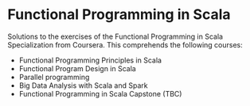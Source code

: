 # Functional Programming in Scala 
Solutions to the exercises of the Functional Programming in Scala Specialization from Coursera. This comprehends the following courses:
* Functional Programming Principles in Scala
* Functional Program Design in Scala
* Parallel programming
* Big Data Analysis with Scala and Spark
* Functional Programming in Scala Capstone (TBC)
